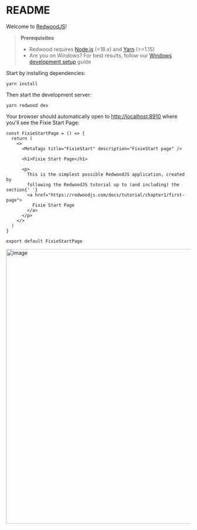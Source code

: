 # README

Welcome to [RedwoodJS](https://redwoodjs.com)!

> **Prerequisites**
>
> - Redwood requires [Node.js](https://nodejs.org/en/) (=18.x) and [Yarn](https://yarnpkg.com/) (>=1.15)
> - Are you on Windows? For best results, follow our [Windows development setup](https://redwoodjs.com/docs/how-to/windows-development-setup) guide

Start by installing dependencies:

```
yarn install
```

Then start the development server:

```
yarn redwood dev
```

Your browser should automatically open to [http://localhost:8910](http://localhost:8910) where you'll see the Fixie Start Page:


```
const FixieStartPage = () => {
  return (
    <>
      <MetaTags title="FixieStart" description="FixieStart page" />

      <h1>Fixie Start Page</h1>

      <p>
        This is the simplest possible RedwoodJS application, created by
        following the RedwoodJS tutorial up to (and including) the section{' '}
        <a href="https://redwoodjs.com/docs/tutorial/chapter1/first-page">
          Fixie Start Page
        </a>
      </p>
    </>
  )
}

export default FixieStartPage
```


<img width="749" alt="image" src="https://github.com/adriatic/screenshots/assets/2712405/47371d36-76fa-41fa-95eb-336c9d3a2297"/>
